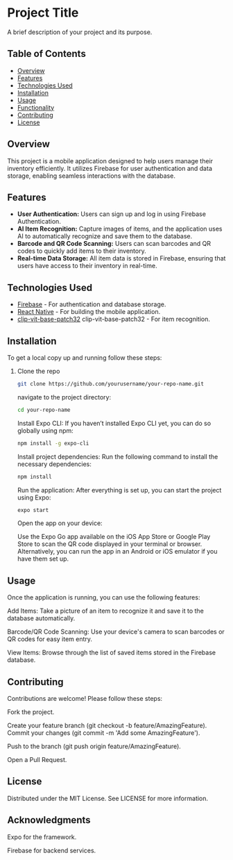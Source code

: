 # Project Title

A brief description of your project and its purpose.

## Table of Contents

- [Overview](#overview)
- [Features](#features)
- [Technologies Used](#technologies-used)
- [Installation](#installation)
- [Usage](#usage)
- [Functionality](#functionality)
- [Contributing](#contributing)
- [License](#license)

## Overview

This project is a mobile application designed to help users manage their inventory efficiently. It utilizes Firebase for user authentication and data storage, enabling seamless interactions with the database.

## Features

- **User Authentication:** Users can sign up and log in using Firebase Authentication.
- **AI Item Recognition:** Capture images of items, and the application uses AI to automatically recognize and save them to the database.
- **Barcode and QR Code Scanning:** Users can scan barcodes and QR codes to quickly add items to their inventory.
- **Real-time Data Storage:** All item data is stored in Firebase, ensuring that users have access to their inventory in real-time.

## Technologies Used

- [Firebase](https://firebase.google.com/) - For authentication and database storage.
- [React Native](https://reactnative.dev/) - For building the mobile application.
- [clip-vit-base-patch32](https://huggingface.co/openai/clip-vit-base-patch32) clip-vit-base-patch32 - For item recognition.

## Installation

To get a local copy up and running follow these steps:

1. Clone the repo

   ```bash
   git clone https://github.com/yourusername/your-repo-name.git
   ```

   navigate to the project directory:

   ```bash
   cd your-repo-name
   ```

   Install Expo CLI: If you haven’t installed Expo CLI yet, you can do so globally using npm:

   ```bash
   npm install -g expo-cli
   ```

   Install project dependencies: Run the following command to install the necessary dependencies:

   ```bash
   npm install
   ```

   Run the application: After everything is set up, you can start the project using Expo:

   ```bash
   expo start
   ```

   Open the app on your device:

   Use the Expo Go app available on the iOS App Store or Google Play Store to scan the QR code displayed in your terminal or browser.
   Alternatively, you can run the app in an Android or iOS emulator if you have them set up.

## Usage

Once the application is running, you can use the following features:

Add Items: Take a picture of an item to recognize it and save it to the database automatically.

Barcode/QR Code Scanning: Use your device's camera to scan barcodes or QR codes for easy item entry.

View Items: Browse through the list of saved items stored in the Firebase database.

## Contributing

Contributions are welcome! Please follow these steps:

Fork the project.

Create your feature branch (git checkout -b feature/AmazingFeature).
Commit your changes (git commit -m 'Add some AmazingFeature').

Push to the branch (git push origin feature/AmazingFeature).

Open a Pull Request.

## License

Distributed under the MIT License. See LICENSE for more information.

## Acknowledgments

Expo for the framework.

Firebase for backend services.

